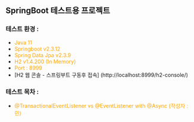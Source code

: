 
## SpringBoot 테스트용 프로젝트

### 테스트 환경 :

* <span style="color:orange"> Java 11 </span>
* <span style="color:orange"> Springboot v2.3.12 </span>
* <span style="color:orange"> Spring Data Jpa v2.3.9 </span>
* <span style="color:orange"> H2 v1.4.200 (In Memory) </span>
* <span style="color:orange"> Port : 8999 </span>
* [H2 웹 콘솔 - 스프링부트 구동후 접속] (http://localhost:8999/h2-console/)

### 테스트 목차 :

* <span style="color:orange"> @TransactionalEventListener vs @EventListener with @Async (작성자 : 민)</span>






